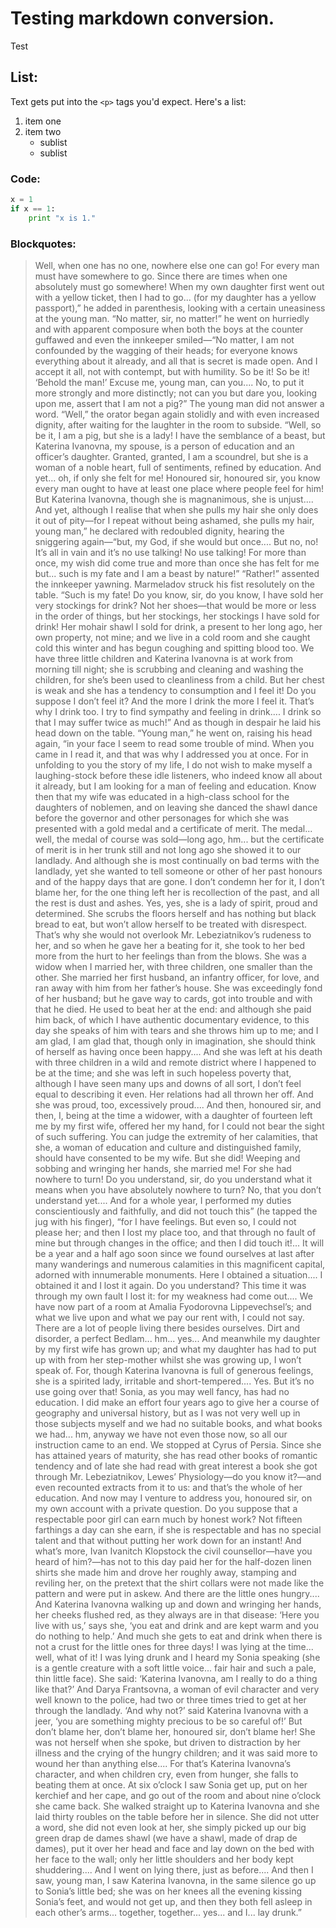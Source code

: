 # Testing markdown conversion.

Test

## List:

Text gets put into the `<p>` tags you'd expect. Here's a list:

1. item one
2. item two
   - sublist
   - sublist

### Code:

```python
x = 1
if x == 1:
    print "x is 1."
```

### Blockquotes:

> Well, when one has no one, nowhere else one can go! For every man must have somewhere to go. Since there are times when one absolutely must go somewhere! When my own daughter first went out with a yellow ticket, then I had to go... (for my daughter has a yellow passport),” he added in parenthesis, looking with a certain uneasiness at the young man. “No matter, sir, no matter!” he went on hurriedly and with apparent composure when both the boys at the counter guffawed and even the innkeeper smiled—“No matter, I am not confounded by the wagging of their heads; for everyone knows everything about it already, and all that is secret is made open. And I accept it all, not with contempt, but with humility. So be it! So be it! ‘Behold the man!’ Excuse me, young man, can you.... No, to put it more strongly and more distinctly; not can you but dare you, looking upon me, assert that I am not a pig?” 
> The young man did not answer a word. 
> “Well,” the orator began again stolidly and with even increased dignity, after waiting for the laughter in the room to subside. “Well, so be it, I am a pig, but she is a lady! I have the semblance of a beast, but Katerina Ivanovna, my spouse, is a person of education and an officer’s daughter. Granted, granted, I am a scoundrel, but she is a woman of a noble heart, full of sentiments, refined by education. And yet... oh, if only she felt for me! Honoured sir, honoured sir, you know every man ought to have at least one place where people feel for him! But Katerina Ivanovna, though she is magnanimous, she is unjust.... And yet, although I realise that when she pulls my hair she only does it out of pity—for I repeat without being ashamed, she pulls my hair, young man,” he declared with redoubled dignity, hearing the sniggering again—“but, my God, if she would but once.... But no, no! It’s all in vain and it’s no use talking! No use talking! For more than once, my wish did come true and more than once she has felt for me but... such is my fate and I am a beast by nature!” 
> “Rather!” assented the innkeeper yawning. Marmeladov struck his fist resolutely on the table. 
> “Such is my fate! Do you know, sir, do you know, I have sold her very stockings for drink? Not her shoes—that would be more or less in the order of things, but her stockings, her stockings I have sold for drink! Her mohair shawl I sold for drink, a present to her long ago, her own property, not mine; and we live in a cold room and she caught cold this winter and has begun coughing and spitting blood too. We have three little children and Katerina Ivanovna is at work from morning till night; she is scrubbing and cleaning and washing the children, for she’s been used to cleanliness from a child. But her chest is weak and she has a tendency to consumption and I feel it! Do you suppose I don’t feel it? And the more I drink the more I feel it. That’s why I drink too. I try to find sympathy and feeling in drink.... I drink so that I may suffer twice as much!” And as though in despair he laid his head down on the table. 
> “Young man,” he went on, raising his head again, “in your face I seem to read some trouble of mind. When you came in I read it, and that was why I addressed you at once. For in unfolding to you the story of my life, I do not wish to make myself a laughing-stock before these idle listeners, who indeed know all about it already, but I am looking for a man of feeling and education. Know then that my wife was educated in a high-class school for the daughters of noblemen, and on leaving she danced the shawl dance before the governor and other personages for which she was presented with a gold medal and a certificate of merit. The medal... well, the medal of course was sold—long ago, hm... but the certificate of merit is in her trunk still and not long ago she showed it to our landlady. And although she is most continually on bad terms with the landlady, yet she wanted to tell someone or other of her past honours and of the happy days that are gone. I don’t condemn her for it, I don’t blame her, for the one thing left her is recollection of the past, and all the rest is dust and ashes. Yes, yes, she is a lady of spirit, proud and determined. She scrubs the floors herself and has nothing but black bread to eat, but won’t allow herself to be treated with disrespect. That’s why she would not overlook Mr. Lebeziatnikov’s rudeness to her, and so when he gave her a beating for it, she took to her bed more from the hurt to her feelings than from the blows. She was a widow when I married her, with three children, one smaller than the other. She married her first husband, an infantry officer, for love, and ran away with him from her father’s house. She was exceedingly fond of her husband; but he gave way to cards, got into trouble and with that he died. He used to beat her at the end: and although she paid him back, of which I have authentic documentary evidence, to this day she speaks of him with tears and she throws him up to me; and I am glad, I am glad that, though only in imagination, she should think of herself as having once been happy.... And she was left at his death with three children in a wild and remote district where I happened to be at the time; and she was left in such hopeless poverty that, although I have seen many ups and downs of all sort, I don’t feel equal to describing it even. Her relations had all thrown her off. And she was proud, too, excessively proud.... And then, honoured sir, and then, I, being at the time a widower, with a daughter of fourteen left me by my first wife, offered her my hand, for I could not bear the sight of such suffering. You can judge the extremity of her calamities, that she, a woman of education and culture and distinguished family, should have consented to be my wife. But she did! Weeping and sobbing and wringing her hands, she married me! For she had nowhere to turn! Do you understand, sir, do you understand what it means when you have absolutely nowhere to turn? No, that you don’t understand yet.... And for a whole year, I performed my duties conscientiously and faithfully, and did not touch this” (he tapped the jug with his finger), “for I have feelings. But even so, I could not please her; and then I lost my place too, and that through no fault of mine but through changes in the office; and then I did touch it!... It will be a year and a half ago soon since we found ourselves at last after many wanderings and numerous calamities in this magnificent capital, adorned with innumerable monuments. Here I obtained a situation.... I obtained it and I lost it again. Do you understand? This time it was through my own fault I lost it: for my weakness had come out.... We have now part of a room at Amalia Fyodorovna Lippevechsel’s; and what we live upon and what we pay our rent with, I could not say. There are a lot of people living there besides ourselves. Dirt and disorder, a perfect Bedlam... hm... yes... And meanwhile my daughter by my first wife has grown up; and what my daughter has had to put up with from her step-mother whilst she was growing up, I won’t speak of. For, though Katerina Ivanovna is full of generous feelings, she is a spirited lady, irritable and short-tempered.... Yes. But it’s no use going over that! Sonia, as you may well fancy, has had no education. I did make an effort four years ago to give her a course of geography and universal history, but as I was not very well up in those subjects myself and we had no suitable books, and what books we had... hm, anyway we have not even those now, so all our instruction came to an end. We stopped at Cyrus of Persia. Since she has attained years of maturity, she has read other books of romantic tendency and of late she had read with great interest a book she got through Mr. Lebeziatnikov, Lewes’ Physiology—do you know it?—and even recounted extracts from it to us: and that’s the whole of her education. And now may I venture to address you, honoured sir, on my own account with a private question. Do you suppose that a respectable poor girl can earn much by honest work? Not fifteen farthings a day can she earn, if she is respectable and has no special talent and that without putting her work down for an instant! And what’s more, Ivan Ivanitch Klopstock the civil counsellor—have you heard of him?—has not to this day paid her for the half-dozen linen shirts she made him and drove her roughly away, stamping and reviling her, on the pretext that the shirt collars were not made like the pattern and were put in askew. And there are the little ones hungry.... And Katerina Ivanovna walking up and down and wringing her hands, her cheeks flushed red, as they always are in that disease: ‘Here you live with us,’ says she, ‘you eat and drink and are kept warm and you do nothing to help.’ And much she gets to eat and drink when there is not a crust for the little ones for three days! I was lying at the time... well, what of it! I was lying drunk and I heard my Sonia speaking (she is a gentle creature with a soft little voice... fair hair and such a pale, thin little face). She said: ‘Katerina Ivanovna, am I really to do a thing like that?’ And Darya Frantsovna, a woman of evil character and very well known to the police, had two or three times tried to get at her through the landlady. ‘And why not?’ said Katerina Ivanovna with a jeer, ‘you are something mighty precious to be so careful of!’ But don’t blame her, don’t blame her, honoured sir, don’t blame her! She was not herself when she spoke, but driven to distraction by her illness and the crying of the hungry children; and it was said more to wound her than anything else.... For that’s Katerina Ivanovna’s character, and when children cry, even from hunger, she falls to beating them at once. At six o’clock I saw Sonia get up, put on her kerchief and her cape, and go out of the room and about nine o’clock she came back. She walked straight up to Katerina Ivanovna and she laid thirty roubles on the table before her in silence. She did not utter a word, she did not even look at her, she simply picked up our big green drap de dames shawl (we have a shawl, made of drap de dames), put it over her head and face and lay down on the bed with her face to the wall; only her little shoulders and her body kept shuddering.... And I went on lying there, just as before.... And then I saw, young man, I saw Katerina Ivanovna, in the same silence go up to Sonia’s little bed; she was on her knees all the evening kissing Sonia’s feet, and would not get up, and then they both fell asleep in each other’s arms... together, together... yes... and I... lay drunk.” 
